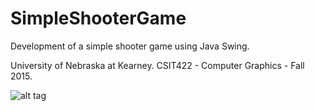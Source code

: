 # SimpleShooterGame
Development of a simple shooter game using Java Swing.

University of Nebraska at Kearney. CSIT422 - Computer Graphics - Fall 2015.

![alt tag](http://imgur.com/0nY625Q)
